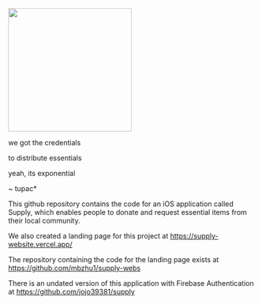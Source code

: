 <img src="https://github.com/mbzhu1/supply-webs/blob/master/src/resources/supply.svg?raw=true" width="250">

we got the credentials

to distribute essentials 

yeah, its exponential

~ tupac*



This github repository contains the code for an iOS application called Supply, which enables people to donate and request essential items from their local community.

We also created a landing page for this project at https://supply-website.vercel.app/

The repository containing the code for the landing page exists at https://github.com/mbzhu1/supply-webs

There is an undated version of this application with Firebase Authentication at https://github.com/jojo39381/supply
